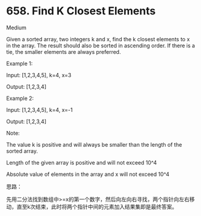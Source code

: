 # 658. Find K Closest Elements
Medium

Given a sorted array, two integers k and x, find the k closest elements to x in the array. The result should also be sorted in ascending order. If there is a tie, the smaller elements are always preferred.

Example 1:

Input: [1,2,3,4,5], k=4, x=3

Output: [1,2,3,4]

Example 2:

Input: [1,2,3,4,5], k=4, x=-1

Output: [1,2,3,4]

Note:

The value k is positive and will always be smaller than the length of the sorted array.

Length of the given array is positive and will not exceed 10^4

Absolute value of elements in the array and x will not exceed 10^4


思路：

先用二分法找到数组中>=x的第一个数字，然后向左向右寻找，两个指针向左右移动，直至k次结束，此时将两个指针中间的元素加入结果集即是最终答案。
